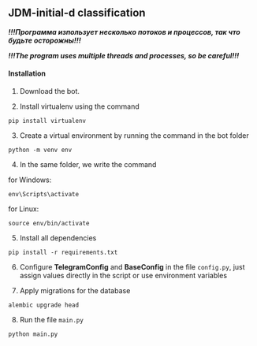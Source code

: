 ## JDM-initial-d classification

***!!!Программа изпользует несколько потоков и процессов, так что будьте осторожны!!!***

***!!!The program uses multiple threads and processes, so be careful!!!***

#### Installation
1. Download the bot.

2. Install virtualenv using the command
```
pip install virtualenv
```

3. Create a virtual environment by running the command in the bot folder
```
python -m venv env
```

4. In the same folder, we write the command

for Windows:
```
env\Scripts\activate
```

for Linux:
```
source env/bin/activate
```

5. Install all dependencies
```
pip install -r requirements.txt
```

6. Configure **TelegramConfig** and **BaseConfig** in the file `config.py`, just assign values directly in the script or use environment variables

7. Apply migrations for the database
```
alembic upgrade head
```

8. Run the file `main.py`
```
python main.py
```
